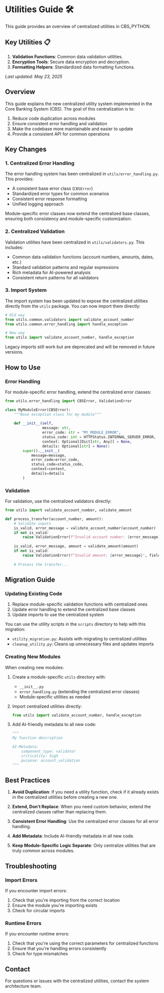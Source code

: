 # Utilities Guide 🛠️

This guide provides an overview of centralized utilities in CBS_PYTHON.

## Key Utilities 📋

1. **Validation Functions**: Common data validation utilities.
2. **Encryption Tools**: Secure data encryption and decryption.
3. **Formatting Helpers**: Standardized data formatting functions.

_Last updated: May 23, 2025_

## Overview

This guide explains the new centralized utility system implemented in the Core Banking System (CBS). The goal of this centralization is to:

1. Reduce code duplication across modules
2. Ensure consistent error handling and validation
3. Make the codebase more maintainable and easier to update
4. Provide a consistent API for common operations

## Key Changes

### 1. Centralized Error Handling

The error handling system has been centralized in `utils/error_handling.py`. This provides:

- A consistent base error class (`CBSError`)
- Standardized error types for common scenarios
- Consistent error response formatting
- Unified logging approach

Module-specific error classes now extend the centralized base classes, ensuring both consistency and module-specific customization.

### 2. Centralized Validation

Validation utilities have been centralized in `utils/validators.py`. This includes:

- Common data validation functions (account numbers, amounts, dates, etc.)
- Standard validation patterns and regular expressions
- Rich metadata for AI-powered analysis
- Consistent return patterns for all validators

### 3. Import System

The import system has been updated to expose the centralized utilities directly from the `utils` package. You can now import them directly:

```python
# Old way
from utils.common.validators import validate_account_number
from utils.common.error_handling import handle_exception

# New way
from utils import validate_account_number, handle_exception
```

Legacy imports still work but are deprecated and will be removed in future versions.

## How to Use

### Error Handling

For module-specific error handling, extend the centralized error classes:

```python
from utils.error_handling import CBSError, ValidationError

class MyModuleError(CBSError):
    """Base exception class for my module"""
    
    def __init__(self, 
                 message: str, 
                 error_code: str = "MY_MODULE_ERROR", 
                 status_code: int = HTTPStatus.INTERNAL_SERVER_ERROR,
                 context: Optional[Dict[str, Any]] = None,
                 details: Optional[str] = None):
        super().__init__(
            message=message,
            error_code=error_code,
            status_code=status_code,
            context=context,
            details=details
        )
```

### Validation

For validation, use the centralized validators directly:

```python
from utils import validate_account_number, validate_amount

def process_transfer(account_number, amount):
    # Validate inputs
    is_valid, error_message = validate_account_number(account_number)
    if not is_valid:
        raise ValidationError(f"Invalid account number: {error_message}", field="account_number")
    
    is_valid, error_message, amount = validate_amount(amount)
    if not is_valid:
        raise ValidationError(f"Invalid amount: {error_message}", field="amount")
    
    # Process the transfer...
```

## Migration Guide

### Updating Existing Code

1. Replace module-specific validation functions with centralized ones
2. Update error handling to extend the centralized base classes
3. Update imports to use the centralized system

You can use the utility scripts in the `scripts` directory to help with this migration:

- `utility_migration.py`: Assists with migrating to centralized utilities
- `cleanup_utility.py`: Cleans up unnecessary files and updates imports

### Creating New Modules

When creating new modules:

1. Create a module-specific `utils` directory with:
   - `__init__.py`
   - `error_handling.py` (extending the centralized error classes)
   - Module-specific utilities as needed

2. Import centralized utilities directly:
   ```python
   from utils import validate_account_number, handle_exception
   ```

3. Add AI-friendly metadata to all new code:
   ```python
   """
   My function description

   AI-Metadata:
       component_type: validator
       criticality: high
       purpose: account_validation
   """
   ```

## Best Practices

1. **Avoid Duplication**: If you need a utility function, check if it already exists in the centralized utilities before creating a new one.

2. **Extend, Don't Replace**: When you need custom behavior, extend the centralized classes rather than replacing them.

3. **Consistent Error Handling**: Use the centralized error classes for all error handling.

4. **Add Metadata**: Include AI-friendly metadata in all new code.

5. **Keep Module-Specific Logic Separate**: Only centralize utilities that are truly common across modules.

## Troubleshooting

### Import Errors

If you encounter import errors:

1. Check that you're importing from the correct location
2. Ensure the module you're importing exists
3. Check for circular imports

### Runtime Errors

If you encounter runtime errors:

1. Check that you're using the correct parameters for centralized functions
2. Ensure that you're handling errors consistently
3. Check for type mismatches

## Contact

For questions or issues with the centralized utilities, contact the system architecture team.
